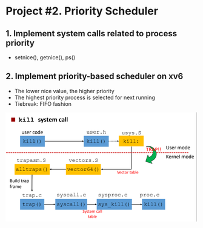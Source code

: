 # Project #2. Priority Scheduler
## 1. Implement system calls related to process priority
- setnice(), getnice(), ps()
## 2. Implement priority-based scheduler on xv6
- The lower nice value, the higher priority
- The highest priority process is selected for next running
- Tiebreak: FIFO fashion

![trap handling process](/images/capture_250605_131249.png)
